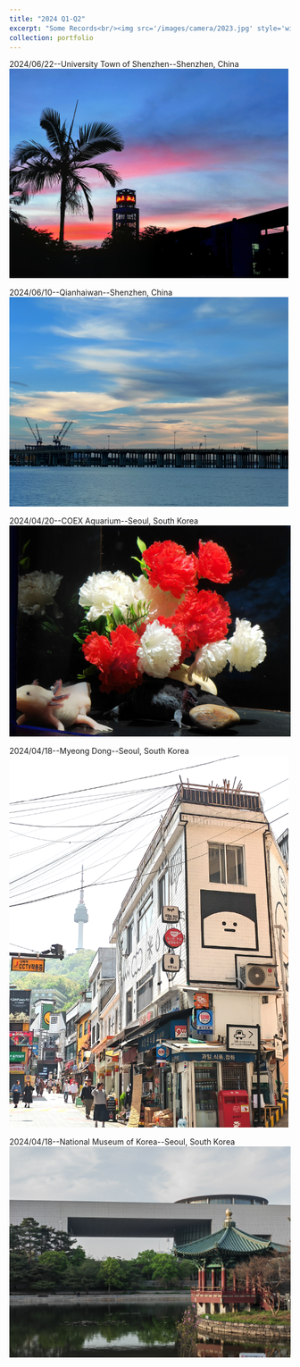 ```yaml
---
title: "2024 Q1-Q2"
excerpt: "Some Records<br/><img src='/images/camera/2023.jpg' style='width: 500px; height: auto;'>"
collection: portfolio
---
```


2024/06/22--University Town of Shenzhen--Shenzhen, China  
<img src='/images/camera/20240622.jpg' style='width: 500px; height: auto;'>

2024/06/10--Qianhaiwan--Shenzhen, China  
<img src='/images/camera/20240610.jpg' style='width: 500px; height: auto;'>

2024/04/20--COEX Aquarium--Seoul, South Korea
<img src='/images/camera/20240420.jpg' style='width: 700px; height: auto;'>

2024/04/18--Myeong Dong--Seoul, South Korea  
<img src='/images/camera/20240418.jpg' style='width: 500px; height: auto;'>

2024/04/18--National Museum of Korea--Seoul, South Korea
<img src='/images/camera/20240417.jpg' style='width: 600px; height: auto;'>
